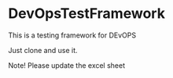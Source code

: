 # DevOpsTestFramework
This is a testing framework for DEvOPS


Just clone and use it.

Note! Please update the excel sheet
